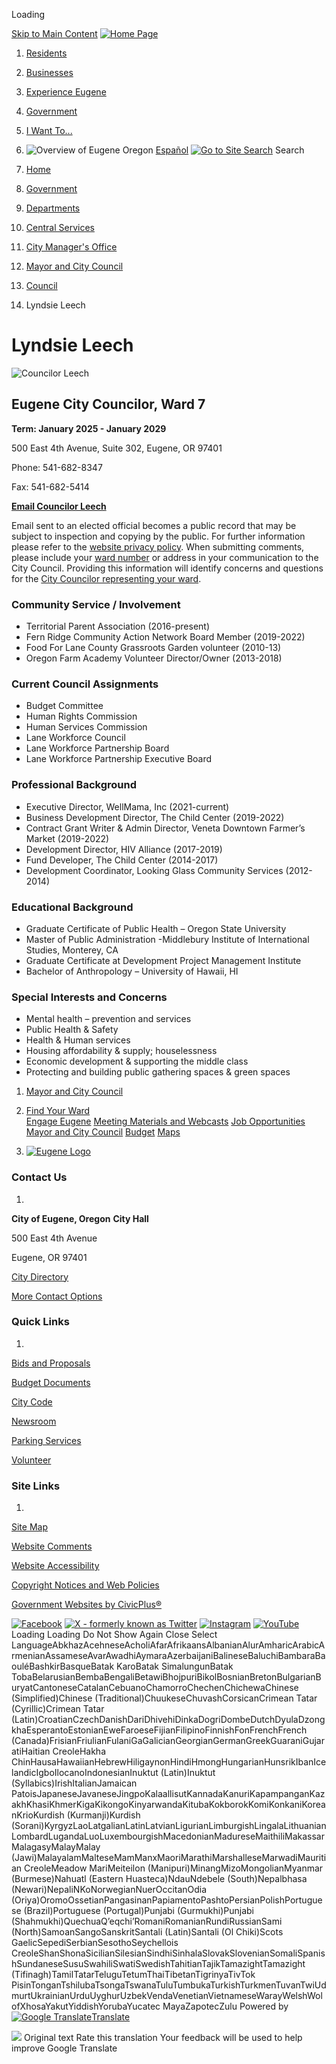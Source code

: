  

Loading

  [Skip to Main Content](https://www.eugene-or.gov/2623/Lyndsie-Leech/)   [![Home Page](images/8ef1f83fbb292a7d278cabd960140eb8ed0f61edca435397639d30bf7191284b.png)](https://www.eugene-or.gov/)  

 1.  [Residents](https://www.eugene-or.gov/4512/Residents) 
 1.  [Businesses](https://www.eugene-or.gov/642/Businesses) 
 1.  [Experience Eugene](https://www.eugene-or.gov/643/Experience-Eugene) 
 1.  [Government](https://www.eugene-or.gov/35/Government) 
 1.  [I Want To...](https://www.eugene-or.gov/84/I-Want-To) 

 1.  ![Overview of Eugene Oregon](images/9133013e0f5ded085a9f817c105561ba8081d9a6ad1bb0bc221cc29a2a659cbd.jpg) 
  [Español](https://www.eugene-or.gov/4056)   [![Go to Site Search](images/467aa748ce6aff57251ebd3a8e0b7d8dd50fbda1163bcd0c676fa53e7c72f2c6.png)](https://www.eugene-or.gov/Search/Results) Search 

 1.  [Home](https://www.eugene-or.gov/) 
 1.  [Government](https://www.eugene-or.gov/35/Government) 
 1.  [Departments](https://www.eugene-or.gov/9/Departments) 
 1.  [Central Services](https://www.eugene-or.gov/99/Central-Services) 
 1.  [City Manager's Office](https://www.eugene-or.gov/101/City-Managers-Office) 
 1.  [Mayor and City Council](https://www.eugene-or.gov/537/Mayor-and-City-Council) 
 1.  [Council](https://www.eugene-or.gov/2608/Council) 
 1. Lyndsie Leech

# Lyndsie Leech

 ![Councilor Leech](images/010030aa78dba95e5d49dd6b7c3c68830ad6e6a549685a232c911976d7a67f64.jpg) 

## Eugene City Councilor, Ward 7

 __Term: January 2025 - January 2029__ 

500 East 4th Avenue, Suite 302, Eugene, OR 97401

Phone: 541-682-8347

Fax: 541-682-5414

 [__Email Councilor Leech__](mailto:LLeech@eugene-or.gov) 

Email sent to an elected official becomes a public record that may be subject to inspection and copying by the public. For further information please refer to the [website privacy policy](https://www.eugene-or.gov/1353). When submitting comments, please include your [ward number](https://www.eugene-or.gov/532) or address in your communication to the City Council. Providing this information will identify concerns and questions for the [City Councilor representing your ward](https://www.eugene-or.gov/537).

### Community Service / Involvement

 * Territorial Parent Association (2016-present)
 * Fern Ridge Community Action Network Board Member (2019-2022)
 * Food For Lane County Grassroots Garden volunteer (2010-13)
 * Oregon Farm Academy Volunteer Director/Owner (2013-2018)

### Current Council Assignments

 * Budget Committee
 * Human Rights Commission
 * Human Services Commission
 * Lane Workforce Council
 * Lane Workforce Partnership Board
 * Lane Workforce Partnership Executive Board

### Professional Background 

 * Executive Director, WellMama, Inc (2021-current)
 * Business Development Director, The Child Center (2019-2022)
 * Contract Grant Writer & Admin Director, Veneta Downtown Farmer’s Market (2019-2022)
 * Development Director, HIV Alliance (2017-2019)
 * Fund Developer, The Child Center (2014-2017)
 * Development Coordinator, Looking Glass Community Services (2012-2014)

### Educational Background

 * Graduate Certificate of Public Health – Oregon State University
 * Master of Public Administration -Middlebury Institute of International Studies, Monterey, CA
 * Graduate Certificate at Development Project Management Institute
 * Bachelor of Anthropology – University of Hawaii, HI

### Special Interests and Concerns

 * Mental health – prevention and services
 * Public Health & Safety
 * Health & Human services
 * Housing affordability & supply; houselessness
 * Economic development & supporting the middle class
 * Protecting and building public gathering spaces & green spaces

 1.   [Mayor and City Council](https://www.eugene-or.gov/537/Mayor-and-City-Council)  
 1.   [Find Your Ward](https://www.eugene-or.gov/532/Find-Your-Ward)  
  [Engage Eugene](https://engage.eugene-or.gov/)   [Meeting Materials and Webcasts](https://www.eugene-or.gov/3360)   [Job Opportunities](https://www.eugene-or.gov/111/Jobs)   [Mayor and City Council](https://www.eugene-or.gov/537)   [Budget](https://www.eugene-or.gov/106/Budget)   [Maps](https://mapping.eugene-or.gov/)   [](https://www.eugene-or.gov/2623/Lyndsie-Leech/)  [](https://www.eugene-or.gov/2623/Lyndsie-Leech/) 

 1.  [![Eugene Logo](images/9969b623367867a53e888fc3b3f35cb0b8feec6466dbe1aee21dac67f867d30b.png)](https://www.eugene-or.gov/) 

### Contact Us

 1.    

  __City of Eugene, Oregon__  __City Hall__    

500 East 4th Avenue   

Eugene, OR 97401   

    

 [City Directory](https://www.eugene-or.gov/Directory.aspx)    

 [More Contact Options](https://www.eugene-or.gov/1614)     

### Quick Links

 1.    

 [Bids and Proposals](https://www.eugene-or.gov/108/Purchasing)    

 [Budget Documents](https://eugene-or.gov/4484/Budget-Document-Archives)    

 [City Code](https://eugene.municipal.codes/)    

 [Newsroom](https://www.eugene-or.gov/3219/Newsroom)    

 [Parking Services](https://www.eugene-or.gov/776/Parking)    

 [Volunteer](https://www.eugene-or.gov/370/Internship-and-Volunteer-Opportunities)    

### Site Links

 1.    

 [Site Map](https://www.eugene-or.gov/sitemap.aspx)    

 [Website Comments](https://www.eugene-or.gov/FormCenter/Central-Services-38/Website-Comments-494)    

 [Website Accessibility](https://www.eugene-or.gov/1348/Website-Accessibility)    

 [Copyright Notices and Web Policies](https://www.eugene-or.gov/1349/Copyright)    

 [Government Websites by CivicPlus®](http://civicplus.com/referral)    

  [![Facebook](images/20c15519257a9327ad1747cfc8e2a06dcc8d287afad330c5c19b23d07da2953d.png)](https://www.facebook.com/CityofEugene/)   [![X - formerly known as Twitter](images/dd761b94013c972f738999aa41ebb698e026ec203dd89337ff5e3d1f942e0012.png)](https://twitter.com/cityofeugene)   [![Instagram](images/257f747b42b15884fa9cad918e1655806c23ad87623199d63252959757623ae2.png)](https://www.instagram.com/cityofeug/)   [![YouTube](images/bb26e06467ca6fedaea2a1ddf2db622a05db44663674925bd27bfcf3bea64de3.png)](https://www.youtube.com/cityofeugene)  Loading Loading Do Not Show Again Close Select LanguageAbkhazAcehneseAcholiAfarAfrikaansAlbanianAlurAmharicArabicArmenianAssameseAvarAwadhiAymaraAzerbaijaniBalineseBaluchiBambaraBaouléBashkirBasqueBatak KaroBatak SimalungunBatak TobaBelarusianBembaBengaliBetawiBhojpuriBikolBosnianBretonBulgarianBuryatCantoneseCatalanCebuanoChamorroChechenChichewaChinese (Simplified)Chinese (Traditional)ChuukeseChuvashCorsicanCrimean Tatar (Cyrillic)Crimean Tatar (Latin)CroatianCzechDanishDariDhivehiDinkaDogriDombeDutchDyulaDzongkhaEsperantoEstonianEweFaroeseFijianFilipinoFinnishFonFrenchFrench (Canada)FrisianFriulianFulaniGaGalicianGeorgianGermanGreekGuaraniGujaratiHaitian CreoleHakha ChinHausaHawaiianHebrewHiligaynonHindiHmongHungarianHunsrikIbanIcelandicIgboIlocanoIndonesianInuktut (Latin)Inuktut (Syllabics)IrishItalianJamaican PatoisJapaneseJavaneseJingpoKalaallisutKannadaKanuriKapampanganKazakhKhasiKhmerKigaKikongoKinyarwandaKitubaKokborokKomiKonkaniKoreanKrioKurdish (Kurmanji)Kurdish (Sorani)KyrgyzLaoLatgalianLatinLatvianLigurianLimburgishLingalaLithuanianLombardLugandaLuoLuxembourgishMacedonianMadureseMaithiliMakassarMalagasyMalayMalay (Jawi)MalayalamMalteseMamManxMaoriMarathiMarshalleseMarwadiMauritian CreoleMeadow MariMeiteilon (Manipuri)MinangMizoMongolianMyanmar (Burmese)Nahuatl (Eastern Huasteca)NdauNdebele (South)Nepalbhasa (Newari)NepaliNKoNorwegianNuerOccitanOdia (Oriya)OromoOssetianPangasinanPapiamentoPashtoPersianPolishPortuguese (Brazil)Portuguese (Portugal)Punjabi (Gurmukhi)Punjabi (Shahmukhi)QuechuaQʼeqchiʼRomaniRomanianRundiRussianSami (North)SamoanSangoSanskritSantali (Latin)Santali (Ol Chiki)Scots GaelicSepediSerbianSesothoSeychellois CreoleShanShonaSicilianSilesianSindhiSinhalaSlovakSlovenianSomaliSpanishSundaneseSusuSwahiliSwatiSwedishTahitianTajikTamazightTamazight (Tifinagh)TamilTatarTeluguTetumThaiTibetanTigrinyaTivTok PisinTonganTshilubaTsongaTswanaTuluTumbukaTurkishTurkmenTuvanTwiUdmurtUkrainianUrduUyghurUzbekVendaVenetianVietnameseWarayWelshWolofXhosaYakutYiddishYorubaYucatec MayaZapotecZulu Powered by  [![Google Translate](images/3f3f3a8d0882c4edd13c1755632554f3042dd0f45af91da1e753b94d76c2513f.png)Translate](https://translate.google.com/)  

  ![](https://fonts.gstatic.com/s/i/productlogos/translate/v14/24px.svg)  Original text Rate this translation Your feedback will be used to help improve Google Translate 